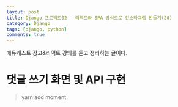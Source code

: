 ```yaml
---
layout: post
title: Django 프로젝트02 - 리액트와 SPA 방식으로 인스타그램 만들기(20)
category: Django
tags: [django, python]
comments: true
---
```


에듀캐스트 장고&리액트 강의를 듣고 정리하는 글이다.

# 댓글 쓰기 화면 및 API 구현

> yarn add moment
